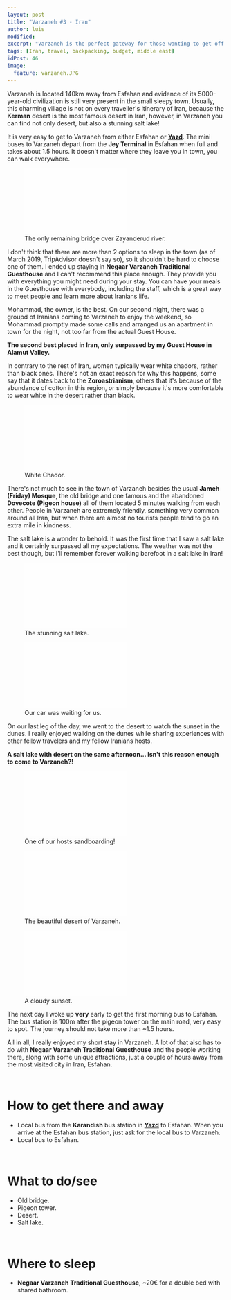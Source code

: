 ```yaml
---
layout: post
title: "Varzaneh #3 - Iran"
author: luis
modified:
excerpt: "Varzaneh is the perfect gateway for those wanting to get off the beaten track and visiting a salt lake and a desert on the same day."
tags: [Iran, travel, backpacking, budget, middle east]
idPost: 46
image:
  feature: varzaneh.JPG
---
```


Varzaneh is located 140km away from Esfahan and evidence of its 5000-year-old civilization is still very present in the small sleepy town. Usually, this charming village is not on every traveller's itinerary of Iran, because the <b>Kerman</b> desert is the most famous desert in Iran, however, in Varzaneh you can find not only desert, but also a stunning salt lake!

It is very easy to get to Varzaneh from either Esfahan or <b><a href="{{site.url}}/Yazd" target="_blank">Yazd</a></b>. The mini buses to Varzaneh depart from the <b>Jey Terminal</b> in Esfahan when full and takes about 1.5 hours. It doesn't matter where they leave you in town, you can walk everywhere.

<figure>
	<a href="../images/iran/varzaneh/varzaneh1.JPG"><img src="../images/blank.JPG" alt="" data-echo="../images/iran/varzaneh/varzaneh1.JPG"></a>
	<figcaption>The only remaining bridge over Zayanderud river.</figcaption>
</figure>

I don't think that there are more than 2 options to sleep in the town (as of March 2019, TripAdvisor doesn't say so), so it shouldn't be hard to choose one of them. I ended up staying in <b>Negaar Varzaneh Traditional Guesthouse</b> and I can't recommend this place enough. They provide you with everything you might need during your stay. You can have your meals in the Guesthouse with everybody, including the staff, which is a great way to meet people and learn more about Iranians life.

Mohammad, the owner, is the best. On our second night, there was a groupd of Iranians coming to Varzaneh to enjoy the weekend, so Mohammad promptly made some calls and arranged us an apartment in town for the night, not too far from the actual Guest House.

<b><highlight><middle>The second best placed in Iran, only surpassed by my Guest House in Alamut Valley.</middle></highlight></b>

In contrary to the rest of Iran, women typically wear white chadors, rather than black ones. There's not an exact reason for why this happens, some say that it dates back to the <b>Zoroastrianism</b>, others that it's because of the abundance of cotton in this region, or simply because it's more comfortable to wear white in the desert rather than black.

<figure>
	<a href="../images/iran/varzaneh/varzaneh2.JPG"><img src="../images/blank.JPG" alt="" data-echo="../images/iran/varzaneh/varzaneh2.JPG"></a>
	<figcaption>White Chador.</figcaption>
</figure>

There's not much to see in the town of Varzaneh besides the usual <b>Jameh (Friday) Mosque</b>, the old bridge and one famous and the abandoned <b>Dovecote (Pigeon house)</b> all of them located 5 minutes walking from each other. People in Varzaneh are extremely friendly, something very common around all Iran, but when there are almost no tourists people tend to go an extra mile in kindness.

The salt lake is a wonder to behold. It was the first time that I saw a salt lake and it certainly surpassed all my expectations. The weather was not the best though, but I'll remember forever walking barefoot in a salt lake in Iran!

<figure>
	<a href="../images/iran/varzaneh/varzaneh3.JPG"><img src="../images/blank.JPG" alt="" data-echo="../images/iran/varzaneh/varzaneh3.JPG"></a>
	<figcaption>The stunning salt lake.</figcaption>
</figure>

<figure>
	<a href="../images/iran/varzaneh/varzaneh4.JPG"><img src="../images/blank.JPG" alt="" data-echo="../images/iran/varzaneh/varzaneh4.JPG"></a>
	<figcaption>Our car was waiting for us.</figcaption>
</figure>

On our last leg of the day, we went to the desert to watch the sunset in the dunes. I really enjoyed walking on the dunes while sharing experiences with other fellow travelers and my fellow Iranians hosts.

<b><highlight><middle>A salt lake with desert on the same afternoon... Isn't this reason enough to come to Varzaneh?!</middle></highlight></b>


<figure>
	<a href="../images/iran/varzaneh/varzaneh5.JPG"><img src="../images/blank.JPG" alt="" data-echo="../images/iran/varzaneh/varzaneh5.JPG"></a>
	<figcaption>One of our hosts sandboarding!</figcaption>
</figure>

<figure>
	<a href="../images/iran/varzaneh/varzaneh6.JPG"><img src="../images/blank.JPG" alt="" data-echo="../images/iran/varzaneh/varzaneh6.JPG"></a>
	<figcaption>The beautiful desert of Varzaneh.</figcaption>
</figure>

<figure>
	<a href="../images/iran/varzaneh/varzaneh7.JPG"><img src="../images/blank.JPG" alt="" data-echo="../images/iran/varzaneh/varzaneh7.JPG"></a>
	<figcaption>A cloudy sunset.</figcaption>
</figure>

The next day I woke up <b>very</b> early to get the first morning bus to Esfahan. The bus station is 100m after the pigeon tower on the main road, very easy to spot. The journey should not take more than ~1.5 hours.

All in all, I really enjoyed my short stay in Varzaneh. A lot of that also has to do with <b>Negaar Varzaneh Traditional Guesthouse</b> and the people working there, along with some unique attractions, just a couple of hours away from the most visited city in Iran, Esfahan.

<br>
<h1>How to get there and away</h1>
<ul>
<li>Local bus from the <b>Karandish</b> bus station in <b><a href="{{site.url}}/Yazd" target="_blank">Yazd</a></b> to Esfahan. When you arrive at the Esfahan bus station, just ask for the local bus to Varzaneh.</li>
<li>Local bus to Esfahan.</li>
</ul>

<br>
<h1>What to do/see</h1>
<ul>
<li>Old bridge.</li>
<li>Pigeon tower.</li>
<li>Desert.</li>
<li>Salt lake.</li>
</ul>

<br>
<h1>Where to sleep</h1>
<ul>
<li><b>Negaar Varzaneh Traditional Guesthouse</b>, ~20€ for a double bed with shared bathroom.</li>
</ul>
